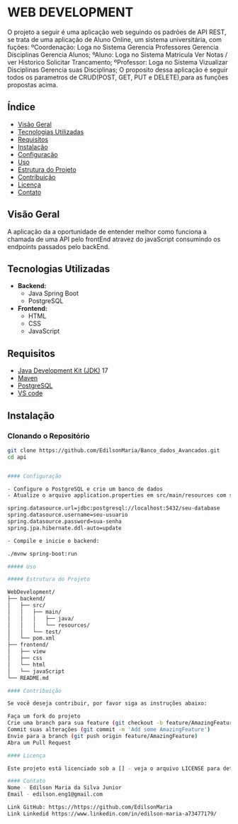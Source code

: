 # WEB DEVELOPMENT

O projeto a seguir é uma aplicação web seguindo os padrões de API REST, se trata de uma aplicação de Aluno Online, um sistema universitária, com fuções:
    ºCoordenação: 
        Loga no Sistema
        Gerencia Professores
        Gerencia Disciplinas
        Gerencia Alunos;
    ºAluno: 
        Loga no Sistema
        Matricula
        Ver Notas / ver Historico
        Solicitar Trancamento;
    ºProfessor: 
        Loga no Sistema
        Vizualizar Disciplinas
        Gerencia suas Disciplinas;
O proposito dessa aplicação é seguir todos os parametros de CRUD(POST, GET, PUT e DELETE),para as funções propostas acima.

## Índice

- [Visão Geral](#visão-geral)
- [Tecnologias Utilizadas](#tecnologias-utilizadas)
- [Requisitos](#requisitos)
- [Instalação](#instalação)
- [Configuração](#configuração)
- [Uso](#uso)
- [Estrutura do Projeto](#estrutura-do-projeto)
- [Contribuição](#contribuição)
- [Licença](#licença)
- [Contato](#contato)

## Visão Geral

A aplicação da a oportunidade de entender melhor como funciona a chamada de uma API pelo frontEnd atravez do javaScript consumindo os endpoints passados pelo backEnd.

## Tecnologias Utilizadas

- **Backend:**
  - Java Spring Boot
  - PostgreSQL
- **Frontend:**
  - HTML
  - CSS
  - JavaScript

## Requisitos

- [Java Development Kit (JDK)](https://www.oracle.com/java/technologies/javase-downloads.html) 17
- [Maven](https://maven.apache.org/download.cgi)
- [PostgreSQL](https://www.postgresql.org/download/)
- [VS code](https://https://code.visualstudio.com/download) 

## Instalação

### Clonando o Repositório

```bash
git clone https://github.com/EdilsonMaria/Banco_dados_Avancados.git
cd api


#### Configuração 

- Configure o PostgreSQL e crie um banco de dados
- Atualize o arquivo application.properties em src/main/resources com suas credenciais do banco de dados.

spring.datasource.url=jdbc:postgresql://localhost:5432/seu-database
spring.datasource.username=seu-usuario
spring.datasource.password=sua-senha
spring.jpa.hibernate.ddl-auto=update

- Compile e inicie o backend:

./mvnw spring-boot:run

##### Uso

##### Estrutura do Projeto

WebDevelopment/
├── backend/
│   ├── src/
│   │   ├── main/
│   │   │   ├── java/
│   │   │   └── resources/
│   │   └── test/
│   └── pom.xml
├── frontend/
│   ├── view
│   ├── css
│   └── html
│   └── javaScript
└── README.md  

#### Contribuição

Se você deseja contribuir, por favor siga as instruções abaixo:

Faça um fork do projeto
Crie uma branch para sua feature (git checkout -b feature/AmazingFeature)
Commit suas alterações (git commit -m 'Add some AmazingFeature')
Envie para a branch (git push origin feature/AmazingFeature)
Abra um Pull Request

#### Licença

Este projeto está licenciado sob a [] - veja o arquivo LICENSE para detalhes.

#### Contato
Nome - Edilson Maria da Silva Junior
Email - edilson.eng1@gmail.com

Link GitHub: https://https://github.com/EdilsonMaria
Link Linkedid https://www.linkedin.com/in/edilson-maria-a73477179/